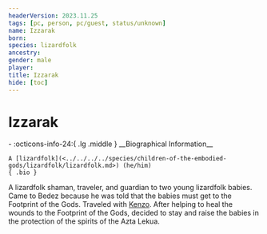 ```yaml
---
headerVersion: 2023.11.25
tags: [pc, person, pc/guest, status/unknown]
name: Izzarak
born:
species: lizardfolk
ancestry:
gender: male
player:
title: Izzarak
hide: [toc]
---
```


# Izzarak
<div class="grid cards ext-narrow-margin ext-one-column" markdown>
- :octicons-info-24:{ .lg .middle } __Biographical Information__

    A [lizardfolk](<../../../../species/children-of-the-embodied-gods/lizardfolk/lizardfolk.md>) (he/him)  
    { .bio }

</div>


A lizardfolk shaman, traveler, and guardian to two young lizardfolk babies. Came to Bedez because he was told that the babies must get to the Footprint of the Gods. Traveled with [Kenzo](<../kenzo.md>). After helping to heal the wounds to the Footprint of the Gods, decided to stay and raise the babies in the protection of the spirits of the Azta Lekua. 